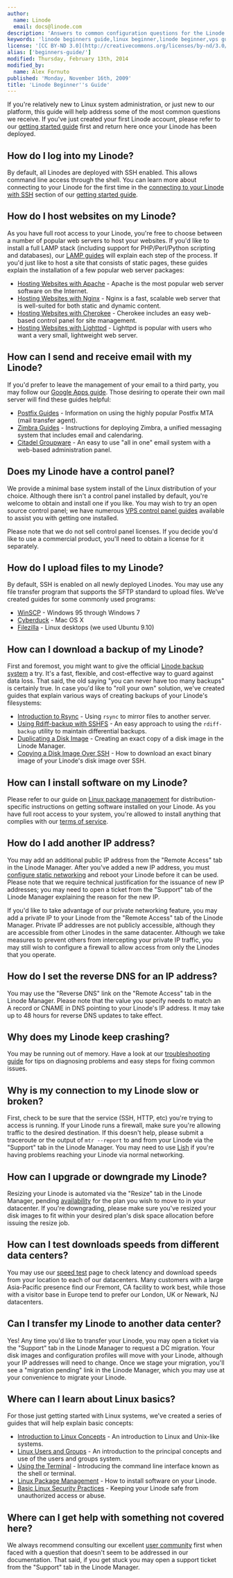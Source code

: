 ```yaml
---
author:
  name: Linode
  email: docs@linode.com
description: 'Answers to common configuration questions for the Linode VPS platform.'
keywords: 'linode beginners guide,linux beginner,linode beginner,vps guide'
license: '[CC BY-ND 3.0](http://creativecommons.org/licenses/by-nd/3.0/us/)'
alias: ['beginners-guide/']
modified: Thursday, February 13th, 2014
modified_by:
  name: Alex Fornuto
published: 'Monday, November 16th, 2009'
title: 'Linode Beginner''s Guide'
---
```


If you're relatively new to Linux system administration, or just new to our platform, this guide will help address some of the most common questions we receive. If you've just created your first Linode account, please refer to our [getting started guide](/docs/getting-started/) first and return here once your Linode has been deployed.

How do I log into my Linode?
----------------------------

By default, all Linodes are deployed with SSH enabled. This allows command line access through the shell. You can learn more about connecting to your Linode for the first time in the [connecting to your Linode with SSH](/docs/getting-started/#connecting_to_your_linode_with_ssh) section of our [getting started guide](/docs/getting-started/).

How do I host websites on my Linode?
------------------------------------

As you have full root access to your Linode, you're free to choose between a number of popular web servers to host your websites. If you'd like to install a full LAMP stack (including support for PHP/Perl/Python scripting and databases), our [LAMP guides](/docs/lamp-guides/) will explain each step of the process. If you'd just like to host a site that consists of static pages, these guides explain the installation of a few popular web server packages:

-   [Hosting Websites with Apache](/docs/web-servers/apache/) - Apache is the most popular web server software on the Internet.
-   [Hosting Websites with Nginx](/docs/web-servers/nginx) - Nginx is a fast, scalable web server that is well-suited for both static and dynamic content.
-   [Hosting Websites with Cherokee](/docs/web-servers/cherokee/) - Cherokee includes an easy web-based control panel for site management.
-   [Hosting Websites with Lighttpd](/docs/web-servers/lighttpd/) - Lighttpd is popular with users who want a very small, lightweight web server.

How can I send and receive email with my Linode?
------------------------------------------------

If you'd prefer to leave the management of your email to a third party, you may follow our [Google Apps guide](/docs/email/google-mail/). Those desiring to operate their own mail server will find these guides helpful:

-   [Postfix Guides](/docs/email/postfix/) - Information on using the highly popular Postfix MTA (mail transfer agent).
-   [Zimbra Guides](/docs/email/zimbra/) - Instructions for deploying Zimbra, a unified messaging system that includes email and calendaring.
-   [Citadel Groupware](/docs/email/citadel/) - An easy to use "all in one" email system with a web-based administration panel.

Does my Linode have a control panel?
------------------------------------

We provide a minimal base system install of the Linux distribution of your choice. Although there isn't a control panel installed by default, you're welcome to obtain and install one if you like. You may wish to try an open source control panel; we have numerous [VPS control panel guides](/docs/web-applications/control-panels/) available to assist you with getting one installed.

Please note that we do not sell control panel licenses. If you decide you'd like to use a commercial product, you'll need to obtain a license for it separately.

How do I upload files to my Linode?
-----------------------------------

By default, SSH is enabled on all newly deployed Linodes. You may use any file transfer program that supports the SFTP standard to upload files. We've created guides for some commonly used programs:

-   [WinSCP](/docs/networking/file-transfer/transfer-files-winscp) - Windows 95 through Windows 7
-   [Cyberduck](/docs/networking/file-transfer/transfer-files-cyberduck) - Mac OS X
-   [Filezilla](/docs/networking/file-transfer/transfer-files-filezilla-ubuntu-9.10) - Linux desktops (we used Ubuntu 9.10)

How can I download a backup of my Linode?
-----------------------------------------

First and foremost, you might want to give the official [Linode backup system](http://www.linode.com/backups/) a try. It's a fast, flexible, and cost-effective way to guard against data loss. That said, the old saying "you can never have too many backups" is certainly true. In case you'd like to "roll your own" solution, we've created guides that explain various ways of creating backups of your Linode's filesystems:

-   [Introduction to Rsync](/docs/linux-tools/utilities/rsync) - Using `rsync` to mirror files to another server.
-   [Using Rdiff-backup with SSHFS](/docs/linux-tools/rdiff-backup) - An easy approach to using the `rdiff-backup` utility to maintain differential backups.
-   [Duplicating a Disk Image](/docs/disk-images-config-profiles#sph_duplicating-a-disk-image) - Creating an exact copy of a disk image in the Linode Manager.
-   [Copying a Disk Image Over SSH](/docs/linode-platform/migration/copy-disk-image-over-ssh) - How to download an exact binary image of your Linode's disk image over SSH.

How can I install software on my Linode?
----------------------------------------

Please refer to our guide on [Linux package management](/docs/using-linux/package-management) for distribution-specific instructions on getting software installed on your Linode. As you have full root access to your system, you're allowed to install anything that complies with our [terms of service](http://www.linode.com/tos.cfm).

How do I add another IP address?
--------------------------------

You may add an additional public IP address from the "Remote Access" tab in the Linode Manager. After you've added a new IP address, you must [configure static networking](/docs/networking/configuring-static-ip-interfaces) and reboot your Linode before it can be used. Please note that we require technical justification for the issuance of new IP addresses; you may need to open a ticket from the "Support" tab of the Linode Manager explaining the reason for the new IP.

If you'd like to take advantage of our private networking feature, you may add a private IP to your Linode from the "Remote Access" tab of the Linode Manager. Private IP addresses are not publicly accessible, although they are accessible from other Linodes in the same datacenter. Although we take measures to prevent others from intercepting your private IP traffic, you may still wish to configure a firewall to allow access from only the Linodes that you operate.

How do I set the reverse DNS for an IP address?
-----------------------------------------------

You may use the "Reverse DNS" link on the "Remote Access" tab in the Linode Manager. Please note that the value you specify needs to match an A record or CNAME in DNS pointing to your Linode's IP address. It may take up to 48 hours for reverse DNS updates to take effect.

Why does my Linode keep crashing?
---------------------------------

You may be running out of memory. Have a look at our [troubleshooting guide](/docs/troubleshooting/) for tips on diagnosing problems and easy steps for fixing common issues.

Why is my connection to my Linode slow or broken?
-------------------------------------------------

First, check to be sure that the service (SSH, HTTP, etc) you're trying to access is running. If your Linode runs a firewall, make sure you're allowing traffic to the desired destination. If this doesn't help, please submit a traceroute or the output of `mtr --report` to and from your Linode via the "Support" tab in the Linode Manager. You may need to use [Lish](/docs/troubleshooting/using-lish-the-linode-shell) if you're having problems reaching your Linode via normal networking.

How can I upgrade or downgrade my Linode?
-----------------------------------------

Resizing your Linode is automated via the "Resize" tab in the Linode Manager, pending [availability](http://www.linode.com/avail.cfm) for the plan you wish to move to in your datacenter. If you're downgrading, please make sure you've resized your disk images to fit within your desired plan's disk space allocation before issuing the resize job.

How can I test downloads speeds from different data centers?
------------------------------------------------------------

You may use our [speed test](http://www.linode.com/speedtest/) page to check latency and download speeds from your location to each of our datacenters. Many customers with a large Asia-Pacific presence find our Fremont, CA facility to work best, while those with a visitor base in Europe tend to prefer our London, UK or Newark, NJ datacenters.

Can I transfer my Linode to another data center?
------------------------------------------------

Yes! Any time you'd like to transfer your Linode, you may open a ticket via the "Support" tab in the Linode Manager to request a DC migration. Your disk images and configuration profiles will move with your Linode, although your IP addresses will need to change. Once we stage your migration, you'll see a "migration pending" link in the Linode Manager, which you may use at your convenience to migrate your Linode.

Where can I learn about Linux basics?
-------------------------------------

For those just getting started with Linux systems, we've created a series of guides that will help explain basic concepts:

-   [Introduction to Linux Concepts](/docs/using-linux/linux-concepts) - An introduction to Linux and Unix-like systems.
-   [Linux Users and Groups](/docs/using-linux/users-and-groups) - An introduction to the principal concepts and use of the users and groups system.
-   [Using the Terminal](/docs/using-linux/using-the-terminal) - Introducing the command line interface known as the shell or terminal.
-   [Linux Package Management](/docs/using-linux/package-management) - How to install software on your Linode.
-   [Basic Linux Security Practices](/docs/security/basics) - Keeping your Linode safe from unauthorized access or abuse.

Where can I get help with something not covered here?
-----------------------------------------------------

We always recommend consulting our excellent [user community](http://www.linode.com/community) first when faced with a question that doesn't seem to be addressed in our documentation. That said, if you get stuck you may open a support ticket from the "Support" tab in the Linode Manager.



